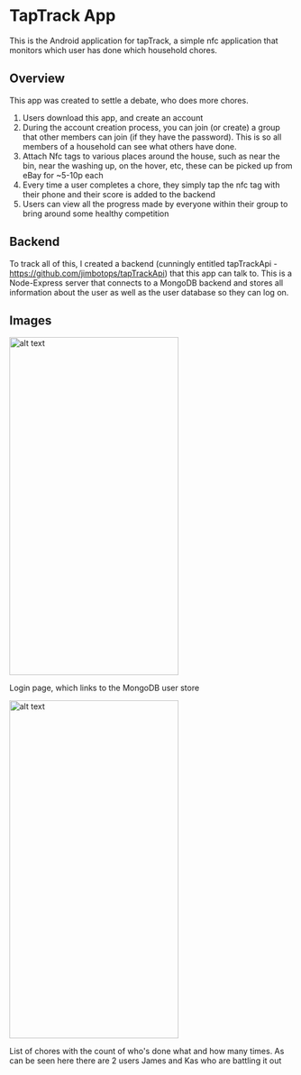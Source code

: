 # TapTrack App

This is the Android application for tapTrack, a simple nfc application that monitors which user has done which household chores.

## Overview

This app was created to settle a debate, who does more chores. 

1. Users download this app, and create an account
1. During the account creation process, you can join (or create) a group that other members can join (if they have the password). This is so all members of a household can see what others have done.
1. Attach Nfc tags to various places around the house, such as near the bin, near the washing up, on the hover, etc, these can be picked up from eBay for ~5-10p each
1. Every time a user completes a chore, they simply tap the nfc tag with their phone and their score is added to the backend
1. Users can view all the progress made by everyone within their group to bring around some healthy competition

## Backend

To track all of this, I created a backend (cunningly entitled tapTrackApi - https://github.com/jimbotops/tapTrackApi) that this app can talk to. This is a Node-Express server that connects to a MongoDB backend and stores all information about the user as well as the user database so they can log on. 

## Images
<img src="https://user-images.githubusercontent.com/9968106/49700192-55259e00-fbd3-11e8-8b19-5df816d01a77.png" alt="alt text" width="300" height="600">

Login page, which links to the MongoDB user store


<img src="https://user-images.githubusercontent.com/9968106/49700189-55259e00-fbd3-11e8-8833-7e3c3c7e3cef.png" alt="alt text" width="300" height="600">

List of chores with the count of who's done what and how many times. As can be seen here there are 2 users James and Kas who are battling it out
